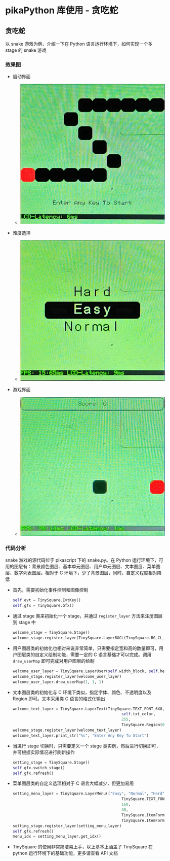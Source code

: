 # pikaPython 库使用 - 贪吃蛇

## 贪吃蛇

以 snake 游戏为例，介绍一下在 Python 语言运行环境下，如何实现一个多 stage 的 snake 游戏

### 效果图

- 启动界面
  - ![snake_start](./image/snake_start.jpg)

- 难度选择
  - ![snake_difficulty](./image/snake_difficulty.jpg)

- 游戏界面
  - ![snake_game](./image/snake_game.jpg)

### 代码分析

snake 游戏的源代码位于 pikascript 下的 snake.py。在 Python 运行环境下，可用的图层有：背景颜色图层、基本单元图层、用户单元图层、文本图层、菜单图层、数字列表图层。相对于 C 环境下，少了背景图层，同时，自定义程度相对降低

- 首先，需要初始化事件控制和图像控制
    ```python
    self.evt = TinySquare.EvtKey()
    self.gfx = TinySquare.Gfx()
    ```

- 通过 stage 类来初始化一个 stage，并通过 `register_layer` 方法来注册图层到 stage 中
    ```python
    welcome_stage = TinySquare.Stage()
    welcome_stage.register_layer(TinySquare.LayerBGCL(TinySquare.BG_CL_NORMAL, self.bg_color, 255, self.screen_region, None, None))
    ```

- 用户图层类的初始化也相对来说非常简单，只需要指定宽和高的数量即可，用户图层类的自定义绘制功能，需要一定的 C 语言基础才可以完成。调用 `draw_userMap` 即可完成对用户图层的绘制
    ```python
    welcome_user_layer = TinySquare.LayerUser(self.width_block, self.height_block)
    welcome_stage.register_layer(welcome_user_layer)
    welcome_user_layer.draw_userMap(1, 1, 1)
    ```

- 文本图层类的初始化与 C 环境下类似，指定字体、颜色、不透明度以及 Region 即可。文本采用类 C 语言的格式化输出
    ```python
    welcome_text_layer = TinySquare.LayerText(TinySquare.TEXT_FONT_6X8,
                                                    self.txt_color,
                                                    255,
                                                    TinySquare.Region(0, 192, 240, 24))
    welcome_stage.register_layer(welcome_text_layer)
    welcome_text_layer.print_str("%s", "Enter Any Key To Start")
    ```

- 当进行 stage 切换时，只需要定义一个 stage 类实例，然后进行切换即可，并可根据实际情况进行刷新操作
    ```python
    setting_stage = TinySquare.Stage()
    self.gfx.switch_stage()
    self.gfx.refresh()
    ```

- 菜单图层类的自定义选项相对于 C 语言大幅减少，但更加易用
    ```python
    setting_menu_layer = TinySquare.LayerMenu(("Easy", "Normal", "Hard"),
                                                    TinySquare.TEXT_FONT_16X24,
                                                    160,
                                                    30,
                                                    TinySquare.ItemFormat(self.bg_color, self.txt_color, 255),
                                                    TinySquare.ItemFormat(self.txt_color, self.bg_color, 255))
    setting_stage.register_layer(setting_menu_layer)
    self.gfx.refresh()
    menu_idx = setting_menu_layer.get_idx()
    ```

- TinySquare 的使用非常简洁易上手，以上基本上涵盖了 TinySquare 在 python 运行环境下的基础功能，更多请查看 API 文档